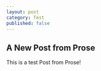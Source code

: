 ```yaml
---
layout: post
category: Test
published: false
---
```

## A New Post from Prose

This is a test Post from Prose!
